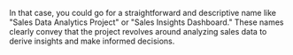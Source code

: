 In that case, you could go for a straightforward and descriptive name like "Sales Data Analytics Project" or "Sales Insights Dashboard." These names clearly convey that the project revolves around analyzing sales data to derive insights and make informed decisions.
